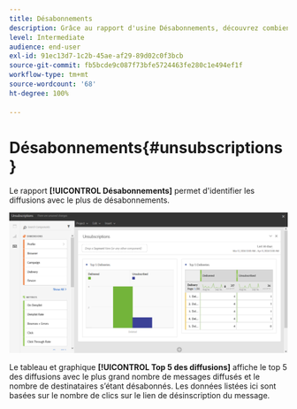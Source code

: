 ```yaml
---
title: Désabonnements
description: Grâce au rapport d'usine Désabonnements, découvrez combien de fois les clients se sont désabonnés de vos diffusions.
level: Intermediate
audience: end-user
exl-id: 91ec13d7-1c2b-45ae-af29-89d02c0f3bcb
source-git-commit: fb5bcde9c087f73bfe5724463fe280c1e494ef1f
workflow-type: tm+mt
source-wordcount: '68'
ht-degree: 100%

---
```


# Désabonnements{#unsubscriptions}

Le rapport **[!UICONTROL Désabonnements]** permet d&#39;identifier les diffusions avec le plus de désabonnements.

![](assets/delivery_reports_unsub.png)

Le tableau et graphique **[!UICONTROL Top 5 des diffusions]** affiche le top 5 des diffusions avec le plus grand nombre de messages diffusés et le nombre de destinataires s’étant désabonnés. Les données listées ici sont basées sur le nombre de clics sur le lien de désinscription du message.
